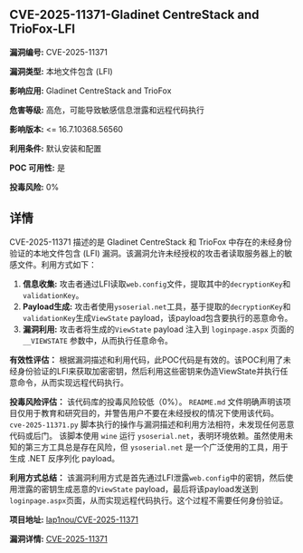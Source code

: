 ## CVE-2025-11371-Gladinet CentreStack and TrioFox-LFI

**漏洞编号:** CVE-2025-11371

**漏洞类型:** 本地文件包含 (LFI)

**影响应用:** Gladinet CentreStack and TrioFox

**危害等级:** 高危，可能导致敏感信息泄露和远程代码执行

**影响版本:** <= 16.7.10368.56560

**利用条件:** 默认安装和配置

**POC 可用性:** 是

**投毒风险:** 0%

## 详情

CVE-2025-11371 描述的是 Gladinet CentreStack 和 TrioFox 中存在的未经身份验证的本地文件包含 (LFI) 漏洞。该漏洞允许未经授权的攻击者读取服务器上的敏感文件。利用方式如下：

1.  **信息收集:** 攻击者通过LFI读取`web.config`文件，提取其中的`decryptionKey`和`validationKey`。 
2.  **Payload生成:** 攻击者使用`ysoserial.net`工具，基于提取的`decryptionKey`和`validationKey`生成`ViewState` payload，该payload包含要执行的恶意命令。
3.  **漏洞利用:** 攻击者将生成的`ViewState` payload 注入到 `loginpage.aspx` 页面的 `__VIEWSTATE` 参数中，从而执行任意命令。

**有效性评估：**
根据漏洞描述和利用代码，此POC代码是有效的。该POC利用了未经身份验证的LFI来获取加密密钥，然后利用这些密钥来伪造ViewState并执行任意命令，从而实现远程代码执行。

**投毒风险评估：**
该代码库的投毒风险较低（0%）。 `README.md` 文件明确声明该项目仅用于教育和研究目的，并警告用户不要在未经授权的情况下使用该代码。 `cve-2025-11371.py` 脚本执行的操作与漏洞描述和利用方法相符，未发现任何恶意代码或后门。 该脚本使用 `wine` 运行 `ysoserial.net`，表明环境依赖。虽然使用未知的第三方工具总是存在风险，但 `ysoserial.net` 是一个广泛使用的工具，用于生成 .NET 反序列化 payload。

**利用方式总结：**
该漏洞利用方式是首先通过LFI泄露`web.config`中的密钥，然后使用泄露的密钥生成恶意的`ViewState` payload，最后将该payload发送到`loginpage.aspx`页面，从而实现远程代码执行。这个过程不需要任何身份验证。


**项目地址:** [lap1nou/CVE-2025-11371](https://github.com/lap1nou/CVE-2025-11371)

**漏洞详情:** [CVE-2025-11371](https://nvd.nist.gov/vuln/detail/CVE-2025-11371)